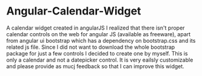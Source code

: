 # Angular-Calendar-Widget
A calendar widget created in angularJS
I realized that there isn't proper calendar controls on the web for angular JS (available as freeware), apart from angular ui bootstrap 
which has a dependency on bootstrap.css and its related js file. Since I did not want to download the whole bootstrap package for just a few 
controls I decided to create one by myself. This is only a calendar and not a datepicker control. It is very eailsly customizable and please 
provide as mucj feedback so that I can improve this widget.
